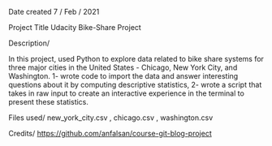 

Date created
7 / Feb / 2021


Project Title
Udacity Bike-Share Project

Description/

In this project, used Python to explore data related to bike share systems for three major cities in the United States - Chicago, New York City, and Washington. 1- wrote code to import the data and answer interesting questions about it by computing descriptive statistics, 2- wrote a script that takes in raw input to create an interactive experience in the terminal to present these statistics.


Files used/
new_york_city.csv , chicago.csv , washington.csv


Credits/
https://github.com/anfalsan/course-git-blog-project
